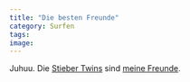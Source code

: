 ```yaml
---
title: "Die besten Freunde"
category: Surfen
tags: 
image: 
---
```


Juhuu. Die [Stieber Twins](http://www.myspace.com/stiebertwins) sind [meine Freunde](http://www.myspace.com/misantropolis).